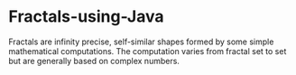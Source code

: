# Fractals-using-Java
Fractals are infinity precise, self-similar shapes formed by some simple mathematical computations. The computation varies from fractal set to set but are generally based on complex numbers.
